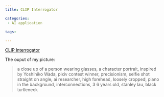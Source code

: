 ```yaml
---
title: CLIP Interrogator

categories:
 - AI application

tags:
 
---
```


[CLIP Interrogator](https://huggingface.co/spaces/pharma/CLIP-Interrogator)
<!--more-->

The ouput of my picture: 
> a close up of a person wearing glasses, a character portrait, inspired by Yoshihiko Wada, pixiv contest winner, precisionism, selfie shot straight on angle, ai researcher, high forehead, loosely cropped, piano in the background, interconnections, 3 6 years old, stanley lau, black turtleneck
